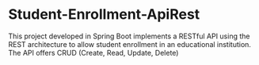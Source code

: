 # Student-Enrollment-ApiRest
This project developed in Spring Boot implements a RESTful API using the REST architecture to allow student enrollment in an educational institution. The API offers CRUD (Create, Read, Update, Delete)
